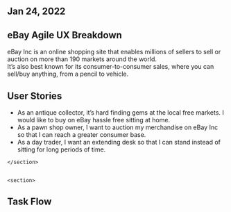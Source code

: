 <h2>Jan 24, 2022</h2>

<section>
<h1>eBay Agile UX Breakdown</h1>


<p>
  eBay Inc is an online shopping site that enables millions of sellers to sell or auction on more than 190 markets around the world.<br>
  It’s also best known for its consumer-to-consumer sales, where you can sell/buy anything, from a pencil to vehicle.</p>
  
  
  </section>
  
  <section>

<h1><strong>User Stories</strong></h1>


<p>
 <ul>
  <li>As an antique collector, it’s hard finding gems at the local free markets. I would like to buy on eBay hassle free sitting at home.</li>
  <li>As a pawn shop owner, I want to auction my merchandise on eBay Inc so that I can reach a greater consumer base.</li>
   <li>As a day trader, I want an extending desk so that I can stand instead of sitting for long periods of time.</li>
 </ul>
    </p>
    
    
    </section>
    
    
    <section>
   
  <h1>Task Flow</h1>
    
    

  
  

 <p></p>
      
 
    
 <section>

    
      
   </section>
